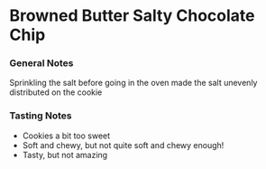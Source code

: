 # Browned Butter Salty Chocolate Chip

### General Notes
Sprinkling the salt before going in the oven made the salt unevenly distributed on the cookie

### Tasting Notes
* Cookies a bit too sweet
* Soft and chewy, but not quite soft and chewy enough!
* Tasty, but not amazing
